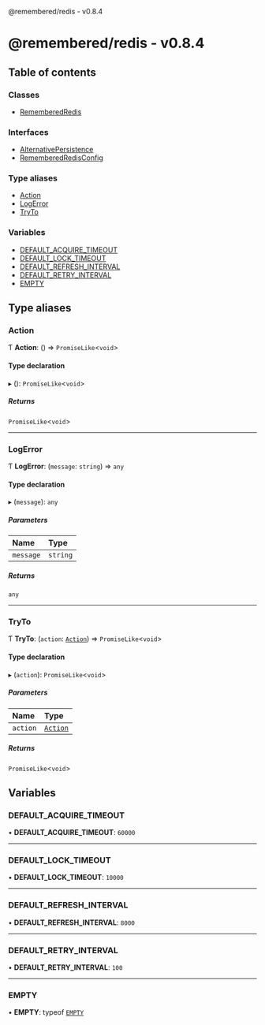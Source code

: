 @remembered/redis - v0.8.4

# @remembered/redis - v0.8.4

## Table of contents

### Classes

- [RememberedRedis](classes/RememberedRedis.md)

### Interfaces

- [AlternativePersistence](interfaces/AlternativePersistence.md)
- [RememberedRedisConfig](interfaces/RememberedRedisConfig.md)

### Type aliases

- [Action](README.md#action)
- [LogError](README.md#logerror)
- [TryTo](README.md#tryto)

### Variables

- [DEFAULT\_ACQUIRE\_TIMEOUT](README.md#default_acquire_timeout)
- [DEFAULT\_LOCK\_TIMEOUT](README.md#default_lock_timeout)
- [DEFAULT\_REFRESH\_INTERVAL](README.md#default_refresh_interval)
- [DEFAULT\_RETRY\_INTERVAL](README.md#default_retry_interval)
- [EMPTY](README.md#empty)

## Type aliases

### Action

Ƭ **Action**: () => `PromiseLike`<`void`\>

#### Type declaration

▸ (): `PromiseLike`<`void`\>

##### Returns

`PromiseLike`<`void`\>

___

### LogError

Ƭ **LogError**: (`message`: `string`) => `any`

#### Type declaration

▸ (`message`): `any`

##### Parameters

| Name | Type |
| :------ | :------ |
| `message` | `string` |

##### Returns

`any`

___

### TryTo

Ƭ **TryTo**: (`action`: [`Action`](README.md#action)) => `PromiseLike`<`void`\>

#### Type declaration

▸ (`action`): `PromiseLike`<`void`\>

##### Parameters

| Name | Type |
| :------ | :------ |
| `action` | [`Action`](README.md#action) |

##### Returns

`PromiseLike`<`void`\>

## Variables

### DEFAULT\_ACQUIRE\_TIMEOUT

• **DEFAULT\_ACQUIRE\_TIMEOUT**: ``60000``

___

### DEFAULT\_LOCK\_TIMEOUT

• **DEFAULT\_LOCK\_TIMEOUT**: ``10000``

___

### DEFAULT\_REFRESH\_INTERVAL

• **DEFAULT\_REFRESH\_INTERVAL**: ``8000``

___

### DEFAULT\_RETRY\_INTERVAL

• **DEFAULT\_RETRY\_INTERVAL**: ``100``

___

### EMPTY

• **EMPTY**: typeof [`EMPTY`](README.md#empty)
